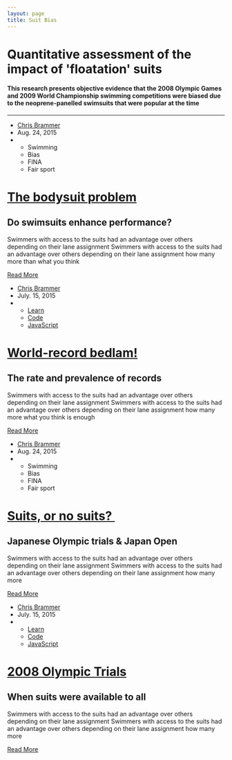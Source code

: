 ```yaml
---
layout: page
title: Suit Bias
---
```


# Quantitative assessment of the impact of 'floatation' suits

#### This research presents objective evidence that the 2008 Olympic Games and 2009 World Championship swimming competitions were biased due to the neoprene-panelled swimsuits that were popular at the time

<hr/>

<div class="blog-card">
	<div class="photo photo1"></div>
	<ul class="details">
		<li class="author"><a href="/about/Brammer">Chris Brammer</a></li>
		<li class="date">Aug. 24, 2015</li>
		<li class="tags">
			<ul>
				<li>Swimming</li>
				<li>Bias</li>
				<li>FINA</li>
				<li>Fair sport</li>
			</ul>
		</li>
	</ul>
	<div class="description">
		<h1 class="cards-head"><a href="{{ site.url }}/research/suitbias/introduction.html" title="Read more">The bodysuit problem</a></h1>
		<h2>Do swimsuits enhance performance?</h2>
		<p class="summary">Swimmers with access to the suits had an advantage over others depending on their lane assignment Swimmers with access to the suits had an advantage over others depending on their lane assignment how many more than what you think</p>
		<a href="{{ site.url }}/research/suitbias/introduction.html">Read More</a>
	</div>
</div>

<div class="blog-card alt">
	<div class="photo photo2"></div>
	<ul class="details">
		<li class="author"><a href="/about/Brammer">Chris Brammer</a></li>
		<li class="date">July. 15, 2015</li>
		<li class="tags">
			<ul>
				<li><a href="#">Learn</a></li>
				<li><a href="#">Code</a></li>
				<li><a href="#">JavaScript</a></li>
			</ul>
		</li>
	</ul>
	<div class="description">
		<h1 class="cards-head"><a href="{{ site.url }}/research/suitbias/introduction.html" title="Read more">World-record bedlam!</a></h1>
		<h2>The rate and prevalence of records</h2> <!-- limit to 37 characters -->
		<p class="summary">Swimmers with access to the suits had an advantage over others depending on their lane assignment Swimmers with access to the suits had an advantage over others depending on their lane assignment how many more what you think is enough</p>
		<a href="{{ site.url }}/research/suitbias/introduction.html">Read More</a>
	</div>
</div>

<div class="blog-card">
	<div class="photo photo3"></div>
	<ul class="details">
		<li class="author"><a href="/about/Brammer">Chris Brammer</a></li>
		<li class="date">Aug. 24, 2015</li>
		<li class="tags">
			<ul>
				<li>Swimming</li>
				<li>Bias</li>
				<li>FINA</li>
				<li>Fair sport</li>
			</ul>
		</li>
	</ul>
	<div class="description">
		<h1 class="cards-head"><a href="{{ site.url }}/research/suitbias/introduction.html" title="Read more">Suits, or no suits?&nbsp;</a></h1>
		<h2>Japanese Olympic trials & Japan Open</h2>
		<p class="summary">Swimmers with access to the suits had an advantage over others depending on their lane assignment Swimmers with access to the suits had an advantage over others depending on their lane assignment how many more</p>
		<a href="{{ site.url }}/research/suitbias/introduction.html">Read More</a>
	</div>
</div>

<div class="blog-card alt">
	<div class="photo photo4"></div>
	<ul class="details">
		<li class="author"><a href="/about/Brammer">Chris Brammer</a></li>
		<li class="date">July. 15, 2015</li>
		<li class="tags">
			<ul>
				<li><a href="#">Learn</a></li>
				<li><a href="#">Code</a></li>
				<li><a href="#">JavaScript</a></li>
			</ul>
		</li>
	</ul>
	<div class="description">
		<h1 class="cards-head"><a href="{{ site.url }}/research/suitbias/introduction.html" title="Read more">2008 Olympic Trials  </a></h1>
		<h2>When suits were available to all</h2> <!-- limit to 37 characters -->
		<p class="summary">Swimmers with access to the suits had an advantage over others depending on their lane assignment Swimmers with access to the suits had an advantage over others depending on their lane assignment how many more</p>
		<a href="{{ site.url }}/research/suitbias/introduction.html">Read More</a>
	</div>
</div>

<!-- card title: 20 char, sub.title: 37 char, summary: 214 char, -->
